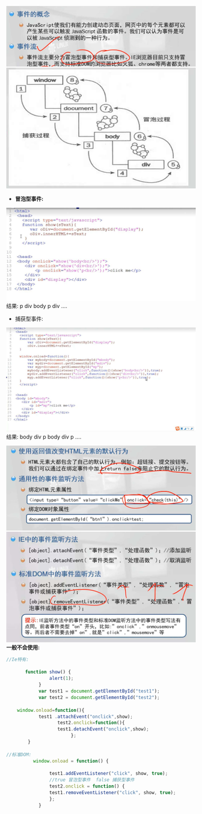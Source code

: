 ![](/assets/s1.png)![](/assets/s2.png)

* **冒泡型事件:**

![](/assets/s9.png)结果:  p  div body p div ....

* 捕获型事件:

![](/assets/s10.png)结果: body   div   p  body  div    p ....

![](/assets/s4.png)![](/assets/s5.png)**一般不会使用:**

```js
//Ie特有:

       function show() {
                alert(1);
            }
            var test1 = document.getElementById("test1");
            var test2 = document.getElementById("test2");

    window.onload=function(){
            test1 .attachEvent("onclick",show);
                   test2.onclick=function(){
                   test1.detachEvent("onclick",show);    
                        };
        }

//标准DOM:
          window.onload = function() {

                test1.addEventListener("click", show, true);
                //true 冒泡型事件  false 捕获型事件
                test2.onclick = function() {
                test1.removeEventListener("click", show, true);
                };
            }
```




